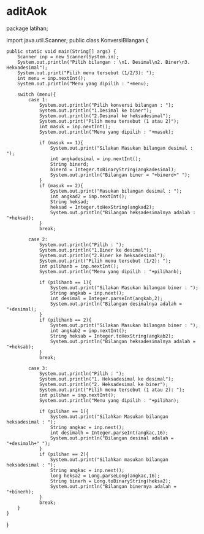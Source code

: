 # aditAok
package latihan;

import java.util.Scanner;
public class KonversiBilangan {

    public static void main(String[] args) {
        Scanner inp = new Scanner(System.in);
        System.out.println("Pilih bilangan : \n1. Desimal\n2. Biner\n3. Hekxadesimal");
        System.out.print("Pilih menu tersebut (1/2/3): ");
        int menu = inp.nextInt();
        System.out.println("Menu yang dipilih : "+menu);
        
        switch (menu){
            case 1:
                System.out.println("Pilih konversi bilangan : ");
                System.out.println("1.Desimal ke biner");
                System.out.println("2.Desimal ke heksadesimal");
                System.out.print("Pilih menu tersebut (1 atau 2)");
                int masuk = inp.nextInt();
                System.out.println("Menu yang dipilih : "+masuk);
                
                if (masuk == 1){
                    System.out.print("Silakan Masukan bilangan desimal : ");
                    int angkadesimal = inp.nextInt();
                    String binerd;
                    binerd = Integer.toBinaryString(angkadesimal);
                    System.out.println("Bilangan biner = "+binerd+" "); 
                }
                if (masuk == 2){
                    System.out.print("Masukan bilangan desimal : ");
                    int angkad2 = inp.nextInt();
                    String heksad;
                    heksad = Integer.toHexString(angkad2);
                    System.out.println("Bilangan heksadesimalnya adalah : "+heksad);
                } 
                break;
                
            case 2:
                System.out.println("Pilih : ");
                System.out.println("1.Biner ke desimal");
                System.out.println("2.Biner ke heksadesimal");
                System.out.print("Pilih menu tersebut (1/2): ");
                int pilihanb = inp.nextInt();
                System.out.println("Menu yang dipilih : "+pilihanb);
                
                if (pilihanb == 1){ 
                    System.out.print("Silakan Masukan bilangan biner : ");
                    String angkab = inp.next();
                    int desimal = Integer.parseInt(angkab,2);
                    System.out.println("Bilangan desimalnya adalah = "+desimal);
                }
                if (pilihanb == 2){
                    System.out.print("Silakan Masukan bilangan biner : ");
                    int angkab2 = inp.nextInt();
                    String heksab = Integer.toHexString(angkab2);
                    System.out.println("Bilangan heksadesimalnya adalah = "+heksab);
                }
                break;
                
            case 3:    
                System.out.println("Pilih : ");
                System.out.println("1. Heksadesimal ke desimal");
                System.out.println("2. Heksadesimal ke biner");
                System.out.print("Pilih menu tersebut (1 atau 2): ");
                int pilihan = inp.nextInt();
                System.out.println("Menu yang dipilih : "+pilihan);
                
                if (pilihan == 1){
                    System.out.print("Silahkan Masukan bilangan heksadesimal : ");
                    String angkac = inp.next();
                    int desimalh = Integer.parseInt(angkac,16);
                    System.out.println("Bilangan desimal adalah = "+desimalh+" ");
                }
                if (pilihan == 2){
                    System.out.print("Silahkan masukan bilangan heksadesimal : ");
                    String angkac = inp.next();
                    long heksa2 = Long.parseLong(angkac,16);
                    String binerh = Long.toBinaryString(heksa2);
                    System.out.println("Bilangan binernya adalah = "+binerh); 
                }
                break;
        }   
    }
    
}
    

    

